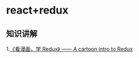 react+redux
===================================
知识讲解
-----------------------------------  
1.[《看漫画，学 Redux》 —— A cartoon intro to Redux](https://github.com/jasonslyvia/a-cartoon-intro-to-redux-cn)<br />



